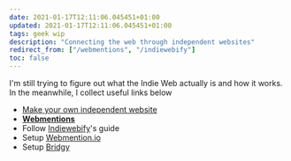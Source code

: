 ```yaml
---
date: 2021-01-17T12:11:06.045451+01:00
updated: 2021-01-17T12:11:06.045451+01:00
tags: geek wip
description: "Connecting the web through independent websites"
redirect_from: ["/webmentions", "/indiewebify"]
toc: false
---
```

<div>
	I'm still trying to figure out what the Indie Web actually is and how it works. In the meanwhile, I collect useful links below
</div>

- [Make your own independent website](https://victoria.dev/blog/make-your-own-independent-website/ "Make your own independent website")
- [**Webmentions**](https://indieweb.org/Webmention)
- Follow [Indiewebify](https://indiewebify.me/send-webmentions/)'s guide
- Setup [Webmention.io](https://webmention.io/)
- Setup [Bridgy](https://brid.gy/)
